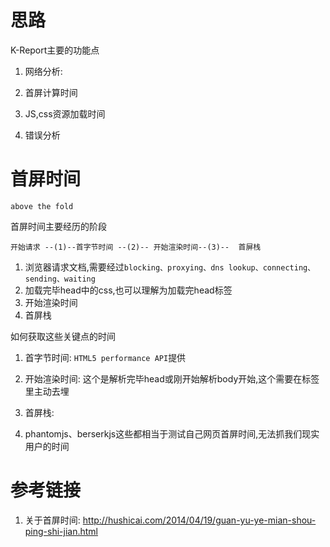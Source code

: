 # 思路

K-Report主要的功能点

1. 网络分析: 

  1. 首屏计算时间
  2. JS,css资源加载时间
2. 错误分析

# 首屏时间

`above the fold`

首屏时间主要经历的阶段

`开始请求 --(1)--首字节时间 --(2)-- 开始渲染时间--(3)--  首屏栈`

1. 浏览器请求文档,需要经过`blocking、proxying、dns
lookup、connecting、sending、waiting`
2. 加载完毕head中的css,也可以理解为加载完head标签 
3. 开始渲染时间
4. 首屏栈

如何获取这些关键点的时间

1. 首字节时间: `HTML5 performance API`提供
2. 开始渲染时间: 这个是解析完毕head或刚开始解析body开始,这个需要在标签里主动去埋
3. 首屏栈: 

  1. phantomjs、berserkjs这些都相当于测试自己网页首屏时间,无法抓我们现实用户的时间




# 参考链接

1. 关于首屏时间: http://hushicai.com/2014/04/19/guan-yu-ye-mian-shou-ping-shi-jian.html